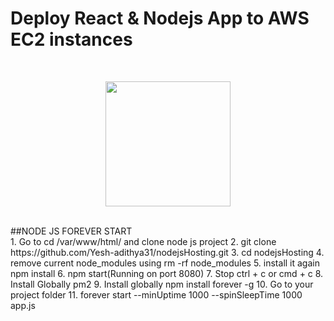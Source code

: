 # Deploy React & Nodejs App to AWS EC2 instances
<br>
<p align="center">
    <img width="200" src="https://myoctocat.com/assets/images/base-octocat.svg">
</p>
<br>
##NODE JS FOREVER START
<br>
1. Go to cd /var/www/html/ and clone node js project
2. git clone https://github.com/Yesh-adithya31/nodejsHosting.git
3. cd nodejsHosting
4. remove current node_modules using rm -rf node_modules
5. install it again npm install
6. npm start(Running on port 8080)
7. Stop ctrl + c or cmd + c
8. Install Globally pm2
9. Install globally npm install forever -g
10. Go to your project folder
11. forever start --minUptime 1000 --spinSleepTime 1000 app.js
